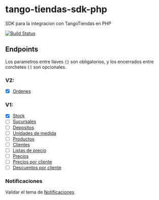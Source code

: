 # tango-tiendas-sdk-php
SDK para la integracion con TangoTiendas en PHP

[![Build Status](https://travis-ci.com/gento-arg/tango-tiendas-sdk-php.svg?branch=master)](https://travis-ci.com/gento-arg/tango-tiendas-sdk-php)

## Endpoints

Los parametros entre llaves `{}` son obligatorios, y los encerrados entre corchetes `[]` son opcionales.

### V2:

- [x] [Ordenes](https://tiendas.axoft.com/api/v2/Aperture/order)

### V1:

- [x] [Stock](https://tiendas.axoft.com/api/Aperture/Stock)
- [ ] [Sucursales](https://tiendas.axoft.com/api/Aperture/Store)
- [ ] [Depositos](https://tiendas.axoft.com/api/Aperture/Warehouse)
- [ ] [Unidades de medida](https://tiendas.axoft.com/api/Aperture/Measure)
- [ ] [Productos](https://tiendas.axoft.com/api/Aperture/Product)
- [ ] [Clientes](https://tiendas.axoft.com/api/Aperture/Customer)
- [ ] [Listas de precio](https://tiendas.axoft.com/api/Aperture/PriceList)
- [ ] [Precios](https://tiendas.axoft.com/api/Aperture/Price)
- [ ] [Precios por cliente](https://tiendas.axoft.com/api/Aperture/PriceByCustomer)
- [ ] [Descuentos por cliente](https://tiendas.axoft.com/api/Aperture/DiscountByCustomer)

### Notificaciones

Validar el tema de [Notificaciones](https://github.com/TangoSoftware/ApiTiendas#notificaciones)